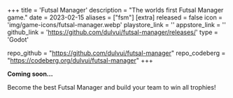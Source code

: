 +++
title = 'Futsal Manager'
description = "The worlds first Futsal Manager game."
date = 2023-02-15
aliases = ["fsm"]
[extra]
released = false
icon = 'img/game-icons/futsal-manager.webp'
playstore_link = ''
appstore_link = ''
github_link = 'https://github.com/dulvui/futsal-manager/releases/'
type = 'Godot'

repo_github = "https://github.com/dulvui/futsal-manager"
repo_codeberg = "https://codeberg.org/dulvui/futsal-manager"
+++

**Coming soon...**  

Become the best Futsal Manager and build your team to win all trophies!

